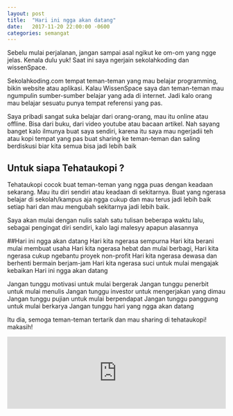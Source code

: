 ```yaml
---
layout: post
title:  "Hari ini ngga akan datang"
date:   2017-11-20 22:00:00 -0600
categories: semangat
---
```


Sebelu mulai perjalanan, jangan sampai asal ngikut ke om-om yang ngge jelas. Kenala dulu yuk!  Saat ini saya ngerjain sekolahkoding dan wissenSpace.

Sekolahkoding.com tempat teman-teman yang mau belajar programming, bikin website atau aplikasi. Kalau WissenSpace saya dan teman-teman mau ngumpulin sumber-sumber belajar yang ada di internet. Jadi kalo orang mau belajar sesuatu punya tempat referensi yang pas.

Saya pribadi sangat suka belajar dari orang-orang, mau itu online atau offline. Bisa dari buku, dari video youtube atau bacaan artikel. Nah sayang banget kalo ilmunya buat saya sendiri, karena itu saya mau ngerjadii teh atau kopi tempat yang pas buat sharing ke teman-teman dan saling berdiskusi biar kita semua bisa jadi lebih baik

## Untuk siapa Tehataukopi ?
Tehataukopi cocok buat teman-teman yang ngga puas dengan keadaan sekarang. Mau itu diri sendiri atau keadaan di sekitarnya.
Buat yang ngerasa belajar di sekolah/kampus aja ngga cukup dan mau terus jadi lebih baik setiap hari dan mau mengubah sekitarnya jadi lebih baik.

Saya akan mulai dengan nulis salah satu tulisan beberapa waktu lalu, sebagai pengingat diri sendiri, kalo lagi malesyy apapun alasannya

##Hari ini ngga akan datang
Hari kita ngerasa sempurna
Hari kita berani mulai membuat usaha
Hari kita ngerasa hebat dan mulai berbagi,
Hari kita ngerasa cukup ngebantu proyek non-profit
Hari kita ngerasa dewasa dan berhenti bermain berjam-jam
Hari kita ngerasa suci untuk mulai mengajak kebaikan
Hari ini ngga akan datang

Jangan tunggu motivasi untuk mulai bergerak
Jangan tunggu penerbit untuk mulai menulis
Jangan tunggu investor untuk mengerjakan yang dimau
Jangan tunggu pujian untuk mulai berpendapat
Jangan tunggu panggung untuk mulai berkarya
Jangan tunggu hari yang ngga akan datang


Itu dia, semoga teman-teman tertarik dan mau sharing di tehataukopi! makasih!

<iframe width="100%" height="166" scrolling="no" frameborder="no" src="https://w.soundcloud.com/player/?url=https%3A//api.soundcloud.com/tracks/358409201&amp;color=%23ee4949&amp;auto_play=false&amp;hide_related=false&amp;show_comments=true&amp;show_user=true&amp;show_reposts=false&amp;show_teaser=true"></iframe>